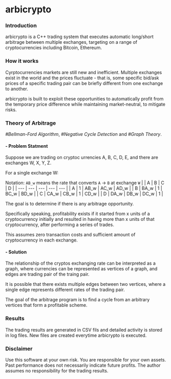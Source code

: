 # arbicrypto

### Introduction
arbicrypto is a C++ trading system that executes automatic long/short arbitrage
between multiple exchanges, targeting on a range of cryptocurrencies including
Bitcoin, Ethereum.

### How it works

Cyrptocurrencies markets are still new and inefficient. Multiple exchanges exist
in the world and the prices fluctuate - that is, some specific bid/ask prices of
a specific trading pair can be briefly different from one exchange to another.

arbicrypto is built to exploit these opportunities to automatically profit from
the temporary price difference while maintaining market-neutral, to mitigate
risks.

### Theory of Arbitrage

*#Bellman-Ford Algorithm*, *#Negative Cycle Detection* and *#Graph Theory*.

#### - Problem Statment

Suppose we are trading on cryptoc urrencies A, B, C, D, E, and there are exchanges W, X, Y, Z.

For a single exchange W: 

Notation: `AB_w` means the rate that converts `A` -> `B` at exchange `W`
|     | A   | B   | C   | D |
| --- | --- | --- | --- | --- |
| A | 1 | AB_w | AC_w | AD_w |
| B | BA_w | 1 | BC_w | BD_w |
| C | CA_w | CB_w | 1 | CD_w |
| D | DA_w | DB_w | DC_w | 1 |

The goal is to determine if there is any arbitrage opportunity.

Specifically speaking, profitability exists if it started from x units of a cryptocurrency initially and resulted in having more than x units of that cryptocurrency, after performing a series of trades.

This assumes zero transaction costs and sufficient amount of cryptocurrency in
each exchange.

#### - Solution

The relationship of the cryptos exchanging rate can be interpreted as a graph, where currencies
can be represented as vertices of a graph, and edges are trading pair of the
traing pair. 

It is possible that there exists multiple edges between two vertices, where a
single edge represents different rates of the trading pair.

The goal of the arbitrage program is to find a cycle from an arbitrary
vertices that form a profitable scheme.

### Results
The trading results are generated in CSV fils and detailed activity is stored in
log files. New files are created everytime arbicrypto is executed.

### Disclaimer
Use this software at your own risk. You are responsible for your own assets. Past performance does not necessarily indicate future profits. The author assumes no responsibility for the trading results.


